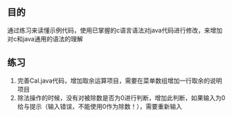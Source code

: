 ## 目的
通过练习来读懂示例代码，使用已掌握的c语言语法对java代码进行修改，来增加对c和java通用的语法的理解

## 练习
1. 完善Cal.java代码，增加取余运算项目，需要在菜单数组增加一行取余的说明项目
2. 除法操作的时候，没有对被除数是否为0进行判断，增加此判断，如果输入为0给与提示（输入错误，不能使用0作为除数！），需要重新输入